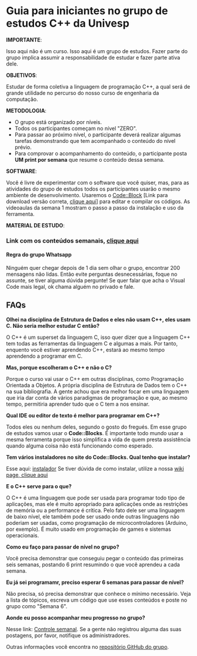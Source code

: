 # Guia para iniciantes no grupo de estudos C++ da Univesp

**IMPORTANTE**:

Isso aqui não é um curso. Isso aqui é um grupo de estudos. Fazer parte do grupo implica assumir a responsabilidade de estudar e fazer parte ativa dele.

**OBJETIVOS**:

Estudar de forma coletiva a linguagem de programação C++, a qual será de grande utilidade no percurso do nosso curso de engenharia da computação.

**METODOLOGIA**:

- O grupo está organizado por níveis.
- Todos os participantes começam no nível "ZERO".
- Para passar ao próximo nível, o participante deverá realizar algumas tarefas demonstrando que tem acompanhado o conteúdo do nível prévio.
- Para comprovar o acompanhamento do conteúdo, o participante posta **UM print por semana** que resume o conteúdo dessa semana.

**SOFTWARE**:

Você é livre de experimentar com o software que você quiser, mas, para as atividades do grupo de estudos todos os participantes usarão o mesmo ambiente de desenvolvimento. Usaremos o [Code::Block](http://www.codeblocks.org/) [Link para download versão correta, [clique aqui](http://sourceforge.net/projects/codeblocks/files/Binaries/17.12/Windows/codeblocks-17.12mingw-setup.exe "clique aqui")] para editar e compilar os códigos. As videoaulas da semana 1 mostram o passo a passo da instalação e uso da ferramenta.

**MATERIAL DE ESTUDO**:


### **Link com os conteúdos semanais, [clique aqui](https://github.com/dorathoto/CPlusPlus_Univesp "clique aqui")**

#### Regra do grupo Whatsapp
Ninguém quer chegar depois de 1 dia sem olhar o grupo, encontrar 200 mensagens não lidas. Então evite perguntas desnecessárias, foque no assunte, se tiver alguma dúvida pergunte! Se quer falar que acha o Visual Code mais legal, ok chama alguém no privado e fale.

## FAQs

**Olhei na disciplina de Estrutura de Dados e eles não usam C++, eles usam C. Não seria melhor estudar C então?**

O C++ é um superset da linguagem C, isso quer dizer que a linguagem C++ tem todas as ferramentas da linguagem C e algumas a mais. Por tanto, enquento você estiver aprendendo C++, estará ao mesmo tempo aprendendo a programar em C.

**Mas, porque escolheram o C++ e não o C?**

Porque o curso vai usar o C++ em outras disciplinas, como Programação Orientada a Objetos. A própria disciplina de Estrutura de Dados tem o C++ na sua bibliografia. A gente achou que era melhor focar em uma linguagem que iria dar conta de vários paradigmas de programação e que, ao mesmo tempo, permitiria aprender tudo que o C tem a nos ensinar.

**Qual IDE ou editor de texto é melhor para programar em C++?**

Todos eles ou nenhum deles, segundo o gosto do fregués. Em esse grupo de estudos vamos usar o **Code::Blocks**. É importante todo mundo usar a mesma ferramenta porque isso simplifica a vida de quem presta assistência quando alguma coisa não está funcionando como esperado.

**Tem vários instaladores no site do Code::Blocks. Qual tenho que instalar?**

Esse aqui: [instalador](https://www.fosshub.com/Code-Blocks.html?dwl=codeblocks-17.12mingw-setup.exe)
Se tiver dúvida de como instalar, utilize a nossa [wiki page, clique aqui](https://github.com/dorathoto/CPlusPlus_Univesp/wiki/Como-instalar-CodeBlock-Windows "wiki page")

**E o C++ serve para o que?**

O C++ é uma linguagem que pode ser usada para programar todo tipo de aplicações, mas ele é muito apropriado para aplicações onde as restrições de memória ou a performance é crítica. Pelo fato dele ser uma linguagem de baixo nível, ele também pode ser usado onde outras linguagens não poderiam ser usadas, como programação de microcontroladores (Arduino, por exemplo). É muito usado em programação de games e sistemas operacionais.

**Como eu faço para passar de nível no grupo?**

Você precisa demonstrar que conseguiu pegar o conteúdo das primeiras seis semanas, postando 6 print resumindo o que você aprendeu a cada semana.

**Eu já sei programamr, preciso esperar 6 semanas para passar de nível?**

Não precisa, só precisa demonstrar que conhece o mínimo necessário. Veja a lista de tópicos, escreva um código que use esses conteúdos e poste no grupo como "Semana 6".

**Aonde eu posso acompanhar meu progresso no grupo?**

Nesse link: [Controle semanal](https://docs.google.com/spreadsheets/d/1LhbULA5L_ddrEr36lYzbqimE0286A2p_WnO8dSswRQg/edit?usp=sharing). Se a gente não registrou alguma das suas postagens, por favor, notifique os administradores.

Outras informações você encontra no [repositório GitHub do grupo](https://github.com/dorathoto/CPlusPlus_Univesp).